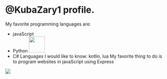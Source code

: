 # @KubaZary1 profile.
My favorite programming languages are: 
- javaScript
- Python <img height=50 src="https://cdn.jsdelivr.net/gh/devicons/devicon/icons/python/python-original.svg"/><img height=50>
- C#
Languages I would like to know: kotlin, lua
My favorite thing to do is to program websites in javaScript using Express
<img src="https://github-readme-stats.vercel.app/api/top-langs?username=KubaZary1&show_icons=true&theme=dark"/>
